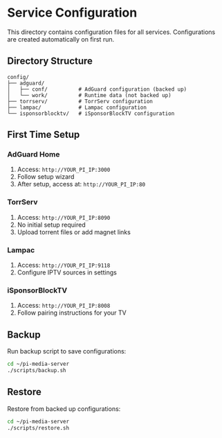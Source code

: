 # Service Configuration

This directory contains configuration files for all services. Configurations are created automatically on first run.

## Directory Structure

```
config/
├── adguard/
│   ├── conf/          # AdGuard configuration (backed up)
│   └── work/          # Runtime data (not backed up)
├── torrserv/          # TorrServ configuration
├── lampac/            # Lampac configuration
└── isponsorblocktv/   # iSponsorBlockTV configuration
```

## First Time Setup

### AdGuard Home
1. Access: `http://YOUR_PI_IP:3000`
2. Follow setup wizard
3. After setup, access at: `http://YOUR_PI_IP:80`

### TorrServ
1. Access: `http://YOUR_PI_IP:8090`
2. No initial setup required
3. Upload torrent files or add magnet links

### Lampac
1. Access: `http://YOUR_PI_IP:9118`
2. Configure IPTV sources in settings

### iSponsorBlockTV
1. Access: `http://YOUR_PI_IP:8008`
2. Follow pairing instructions for your TV

## Backup

Run backup script to save configurations:
```bash
cd ~/pi-media-server
./scripts/backup.sh
```

## Restore

Restore from backed up configurations:
```bash
cd ~/pi-media-server
./scripts/restore.sh
```
